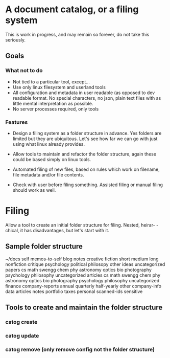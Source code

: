 # A document catalog, or a filing system

This is work in progress, and may remain so forever, do not take this seriously.

## Goals

### What not to do

* Not tied to a particular tool, except...
* Use only linux filesystem and userland tools
* All configuration and metadata in user readable (as opposed to dev readable
  format. No special characters, no json, plain text files with as little 
  mental interpretation as possible.
* No server processes required, only tools

### Features
* Design a filing system as a folder structure in advance. Yes folders are
  limited but they are ubiquitous. Let's see how far we can go with just using
  what linux already provides.

* Allow tools to maintain and refactor the folder structure, again these
  could be based simply on linux tools.

* Automated filing of new files, based on rules which work on filename, file
  metadata and/or file contents.

* Check with user before filing something. Assisted filing or manual filing
  should work as well.

# Filing

Allow a tool to create an initial folder structure for filing. Nested, heirar-
-chical, it has disadvantages, but let's start with it.

## Sample folder structure

~/docs
	self
		memos-to-self
		blog
		notes
		creative
			fiction
				short
				medium
				long
			nonfiction
				critique
				psychology
				political
				philosopy
				other
		ideas
		uncategorized
	papers
		cs
		math
		swengg
		chem
		phy
			astronomy
			optics
		bio
		photography
		psychology
		philosophy
		uncategorized
	articles
		cs
		math
		swengg
		chem
		phy
			astronomy
			optics
		bio
		photography
		psychology
		philosophy
		uncategorized
	finance
		company-reports
			<company-name>
				annual
				quarterly
				half-yearly
				other
		company-info
			<company-name>
				data
				articles
				notes
		portfolio
		taxes
	personal
		scanned-ids
		sensitive

## Tools to create and maintain the folder structure

### catog create
### catog update
### catog remove (only remove config not the folder structure)


